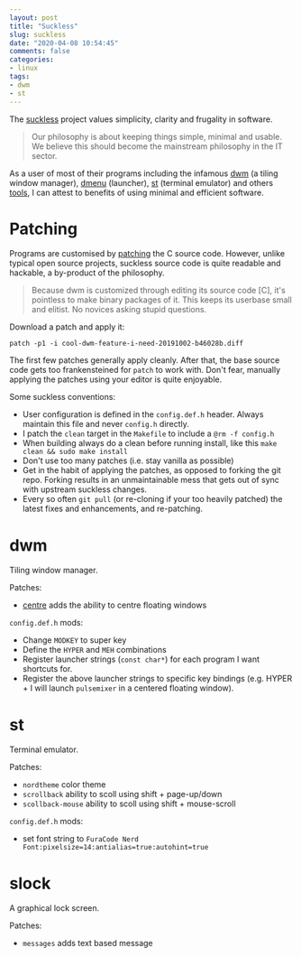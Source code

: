 ```yaml
---
layout: post
title: "Suckless"
slug: suckless
date: "2020-04-08 10:54:45"
comments: false
categories:
- linux
tags:
- dwm
- st
---
```


The [suckless](https://suckless.org/) project values simplicity, clarity and frugality in software.

> Our philosophy is about keeping things simple, minimal and usable. We believe this should become the mainstream philosophy in the IT sector.

As a user of most of their programs including the infamous [dwm](https://dwm.suckless.org/) (a tiling window manager), [dmenu](https://tools.suckless.org/dmenu/) (launcher), [st](https://st.suckless.org/) (terminal emulator) and others [tools](https://tools.suckless.org/), I can attest to benefits of using minimal and efficient software.



# Patching

Programs are customised by [patching](https://dwm.suckless.org/patches/) the C source code. However, unlike typical open source projects, suckless source code is quite readable and hackable, a by-product of the philosophy.

> Because dwm is customized through editing its source code [C], it's pointless to make binary packages of it. This keeps its userbase small and elitist. No novices asking stupid questions.


Download a patch and apply it:

    patch -p1 -i cool-dwm-feature-i-need-20191002-b46028b.diff

The first few patches generally apply cleanly. After that, the base source code gets too frankensteined for `patch` to work with. Don't fear, manually applying the patches using your editor is quite enjoyable.


Some suckless conventions:

* User configuration is defined in the `config.def.h` header. Always maintain this file and never `config.h` directly.
* I patch the `clean` target in the `Makefile` to include a `@rm -f config.h`
* When building always do a clean before running install, like this `make clean && sudo make install`
* Don't use too many patches (i.e. stay vanilla as possible)
* Get in the habit of applying the patches, as opposed to forking the git repo. Forking results in an unmaintainable mess that gets out of sync with upstream suckless changes.
* Every so often `git pull` (or re-cloning if your too heavily patched) the latest fixes and enhancements, and re-patching.





# dwm

Tiling window manager.

Patches:

* [centre]() adds the ability to centre floating windows

`config.def.h` mods:

* Change `MODKEY` to super key
* Define the `HYPER` and `MEH` combinations
* Register launcher strings (`const char*`) for each program I want shortcuts for.
* Register the above launcher strings to specific key bindings (e.g. HYPER + I will launch `pulsemixer` in a centered floating window).


# st

Terminal emulator.

Patches:

* `nordtheme` color theme
* `scrollback` ability to scoll using shift + page-up/down
* `scollback-mouse` ability to scoll using shift + mouse-scroll

`config.def.h` mods:

* set font string to `FuraCode Nerd Font:pixelsize=14:antialias=true:autohint=true`


# slock

A graphical lock screen.

Patches:

* `messages` adds text based message


